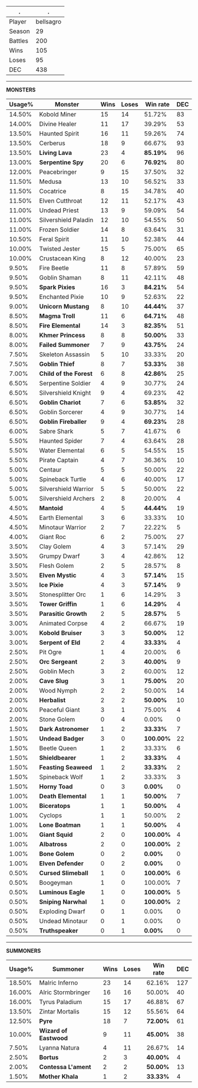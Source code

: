 .|.
|-|-
Player|bellsagro
Season|29
Battles|200
Wins|105
Loses|95
DEC|438

---
**MONSTERS**

Usage%|Monster|Wins|Loses|Win rate|DEC|
-|-|-|-|-|-|
14.50%|Kobold Miner|15|14|51.72%|83|
14.00%|Divine Healer|11|17|39.29%|53|
13.50%|Haunted Spirit|16|11|59.26%|74|
13.50%|Cerberus|18|9|66.67%|93|
13.50%|**Living Lava**|23|4|**85.19%**|96|
13.00%|**Serpentine Spy**|20|6|**76.92%**|80|
12.00%|Peacebringer|9|15|37.50%|32|
11.50%|Medusa|13|10|56.52%|33|
11.50%|Cocatrice|8|15|34.78%|40|
11.50%|Elven Cutthroat|12|11|52.17%|43|
11.00%|Undead Priest|13|9|59.09%|54|
11.00%|Silvershield Paladin|12|10|54.55%|50|
11.00%|Frozen Soldier|14|8|63.64%|31|
10.50%|Feral Spirit|11|10|52.38%|44|
10.00%|Twisted Jester|15|5|75.00%|65|
10.00%|Crustacean King|8|12|40.00%|23|
9.50%|Fire Beetle|11|8|57.89%|59|
9.50%|Goblin Shaman|8|11|42.11%|48|
9.50%|**Spark Pixies**|16|3|**84.21%**|54|
9.50%|Enchanted Pixie|10|9|52.63%|22|
9.00%|**Unicorn Mustang**|8|10|**44.44%**|37|
8.50%|**Magma Troll**|11|6|**64.71%**|48|
8.50%|**Fire Elemental**|14|3|**82.35%**|51|
8.00%|**Khmer Princess**|8|8|**50.00%**|33|
8.00%|**Failed Summoner**|7|9|**43.75%**|24|
7.50%|Skeleton Assassin|5|10|33.33%|20|
7.50%|**Goblin Thief**|8|7|**53.33%**|38|
7.00%|**Child of the Forest**|6|8|**42.86%**|25|
6.50%|Serpentine Soldier|4|9|30.77%|24|
6.50%|Silvershield Knight|9|4|69.23%|42|
6.50%|**Goblin Chariot**|7|6|**53.85%**|32|
6.50%|Goblin Sorcerer|4|9|30.77%|14|
6.50%|**Goblin Fireballer**|9|4|**69.23%**|28|
6.00%|Sabre Shark|5|7|41.67%|6|
5.50%|Haunted Spider|7|4|63.64%|28|
5.50%|Water Elemental|6|5|54.55%|15|
5.50%|Pirate Captain|4|7|36.36%|10|
5.00%|Centaur|5|5|50.00%|22|
5.00%|Spineback Turtle|4|6|40.00%|17|
5.00%|Silvershield Warrior|5|5|50.00%|22|
5.00%|Silvershield Archers|2|8|20.00%|4|
4.50%|**Mantoid**|4|5|**44.44%**|19|
4.50%|Earth Elemental|3|6|33.33%|10|
4.50%|Minotaur Warrior|2|7|22.22%|5|
4.00%|Giant Roc|6|2|75.00%|27|
3.50%|Clay Golem|4|3|57.14%|29|
3.50%|Grumpy Dwarf|3|4|42.86%|12|
3.50%|Flesh Golem|2|5|28.57%|8|
3.50%|**Elven Mystic**|4|3|**57.14%**|15|
3.50%|**Ice Pixie**|4|3|**57.14%**|9|
3.50%|Stonesplitter Orc|1|6|14.29%|3|
3.50%|**Tower Griffin**|1|6|**14.29%**|4|
3.50%|**Parasitic Growth**|2|5|**28.57%**|5|
3.00%|Animated Corpse|4|2|66.67%|19|
3.00%|**Kobold Bruiser**|3|3|**50.00%**|12|
3.00%|**Serpent of Eld**|2|4|**33.33%**|4|
2.50%|Pit Ogre|1|4|20.00%|6|
2.50%|**Orc Sergeant**|2|3|**40.00%**|9|
2.50%|Goblin Mech|3|2|60.00%|12|
2.00%|**Cave Slug**|3|1|**75.00%**|20|
2.00%|Wood Nymph|2|2|50.00%|14|
2.00%|**Herbalist**|2|2|**50.00%**|10|
2.00%|Peaceful Giant|3|1|75.00%|4|
2.00%|Stone Golem|0|4|0.00%|0|
1.50%|**Dark Astronomer**|1|2|**33.33%**|7|
1.50%|**Undead Badger**|3|0|**100.00%**|22|
1.50%|Beetle Queen|1|2|33.33%|6|
1.50%|**Shieldbearer**|1|2|**33.33%**|4|
1.50%|**Feasting Seaweed**|1|2|**33.33%**|2|
1.50%|Spineback Wolf|1|2|33.33%|3|
1.50%|**Horny Toad**|0|3|**0.00%**|0|
1.00%|**Death Elemental**|1|1|**50.00%**|7|
1.00%|**Biceratops**|1|1|**50.00%**|4|
1.00%|Cyclops|1|1|50.00%|2|
1.00%|**Lone Boatman**|1|1|**50.00%**|4|
1.00%|**Giant Squid**|2|0|**100.00%**|4|
1.00%|**Albatross**|2|0|**100.00%**|2|
1.00%|**Bone Golem**|0|2|**0.00%**|0|
1.00%|**Elven Defender**|0|2|**0.00%**|0|
0.50%|**Cursed Slimeball**|1|0|**100.00%**|6|
0.50%|Boogeyman|1|0|100.00%|7|
0.50%|**Luminous Eagle**|1|0|**100.00%**|5|
0.50%|**Sniping Narwhal**|1|0|**100.00%**|2|
0.50%|Exploding Dwarf|0|1|0.00%|0|
0.50%|Undead Minotaur|0|1|0.00%|0|
0.50%|**Truthspeaker**|0|1|**0.00%**|0|

---
**SUMMONERS**

Usage%|Summoner|Wins|Loses|Win rate|DEC|
-|-|-|-|-|-|
18.50%|Malric Inferno|23|14|62.16%|127|
16.00%|Alric Stormbringer|16|16|50.00%|40|
16.00%|Tyrus Paladium|15|17|46.88%|67|
13.50%|Zintar Mortalis|15|12|55.56%|64|
12.50%|**Pyre**|18|7|**72.00%**|61|
10.00%|**Wizard of Eastwood**|9|11|**45.00%**|38|
7.50%|Lyanna Natura|4|11|26.67%|14|
2.50%|**Bortus**|2|3|**40.00%**|4|
2.00%|**Contessa L'ament**|2|2|**50.00%**|13|
1.50%|**Mother Khala**|1|2|**33.33%**|4|
